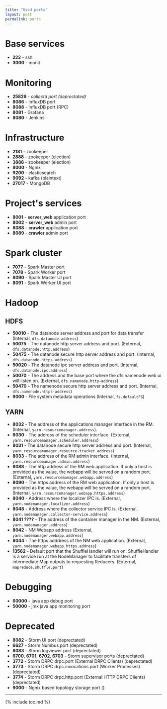 ```yaml
---
title: "Used ports"
layout: post
permalink: ports
---
```


# Base services
- __222__ - ssh
- __3000__ - monit

# Monitoring
- __25826__ - _collectd port (deprectated)_
- __8086__ - InfluxDB port
- __8088__ - InfluxDB port (RPC)
- __8081__ - Grafana
- __8080__ - Jenkins

# Infrastructure
- __2181__ - zookeeper
- __2888__ - zookeeper (election)
- __3888__ - zookeeper (election)
- __8000__ - Ngnix
- __9200__ - elasticsearch
- __9092__ - kafka (plaintext)
- __27017__ - MongoDB

# Project's services
- __8001__ - __server_web__ application port
- __8002__ - __server_web__ admin port
- __8088__ - __crawler__ application port
- __8089__ - __crawler__ admin port

# Spark cluster
- __7077__ - Spark Master port
- __7078__ - Spark Worker port
- __8090__ - Spark Master UI port
- __8091__ - Spark Worker UI port

# Hadoop
## HDFS
- __50010__ - The datanode server address and port for data transfer (Internal, `dfs.datanode.address`)
- __50075__ - The datanode http server address and port.  (External, `dfs.datanode.http.address`)
- __50475__ - The datanode secure http server address and port. (Internal, `dfs.datanode.https.address`)
- __50020__ - 	The datanode ipc server address and port.  (Internal, `dfs.datanode.ipc.address`)
- __50070__ - 	The address and the base port where the dfs namenode web ui will listen on.   (External, `dfs.namenode.http-address`)
- __50470__ - The namenode secure http server address and port. (Internal, `dfs.namenode.https-address`)
- __9000__ - File system metadata operations (Internal, `fs.defaultFS`)

## YARN
- __8032__ - The address of the applications manager interface in the RM. (Internal, `yarn.resourcemanager.address`).
- __8030__ - The address of the scheduler interface.  (External, `yarn.resourcemanager.scheduler.address`)
- __8031__ - The datanode secure http server address and port. (Internal, `yarn.resourcemanager.resource-tracker.address`)
- __8033__ - 	The address of the RM admin interface.  (Internal, `yarn.resourcemanager.admin.address`)
- __8088__ - 	The http address of the RM web application. If only a host is provided as the value, the webapp will be served on a random port.    (External, `yarn.resourcemanager.webapp.address`)
- __8090__ - The https address of the RM web application. If only a host is provided as the value, the webapp will be served on a random port.  (Internal, `yarn.resourcemanager.webapp.https.address`)
- __8040__ - Address where the localizer IPC is. (External, `yarn.nodemanager.localizer.address`)
- __8048__ - 	Address where the collector service IPC is. (External, `yarn.nodemanager.collector-service.address`)
- __8041 ????__ - 	The address of the container manager in the NM. (External, `yarn.nodemanager.address`)
- __8042__ - NM Webapp address (External, `yarn.nodemanager.webapp.address`)
- __8044__ - The https adddress of the NM web application.  (External, `yarn.nodemanager.webapp.https.address`)
- __13562__ - Default port that the ShuffleHandler will run on. ShuffleHandler is a service run at the NodeManager to facilitate transfers of intermediate Map outputs to requesting Reducers. (External, `mapreduce.shuffle.port`)

# Debugging
- __60000__ - java app debug port
- __50000__ - jmx java app monitoring port

# Deprecated
- __8082__ - Storm UI port (deprectated)
- __6627__ - Storm Numbus port (deprectated)
- __8083__ - Storm logviewer port (deprectated)
- __6700__, __6701__, __6702__, __6703__ - Storm supervisor ports (deprectated)
- __3772__ - Storm DRPC drpc.port (External DRPC Clients)  (deprectated)
- __3773__ - Storm DRPC drpc.invocations.port  (Worker Processes)  (deprectated)
- __3774__ - Storm DRPC drpc.http.port (External HTTP DRPC Clients) (deprectated)
- __9000__ - Ngnix based topology storage port ()

---
 {% include toc.md %}
